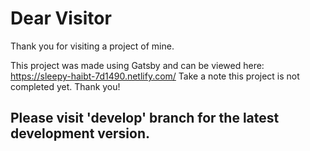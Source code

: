 # Dear Visitor
Thank you for visiting a project of mine. 

This project was made using Gatsby and can be viewed here:
https://sleepy-haibt-7d1490.netlify.com/
Take a note this project is not completed yet. Thank you!

## Please visit 'develop' branch for the latest development version.
